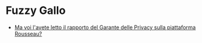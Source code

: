 # Fuzzy Gallo

* [Ma voi l'avete letto il rapporto del Garante delle Privacy sulla piattaforma Rousseau?](posts/20190409_rousseau.md)

